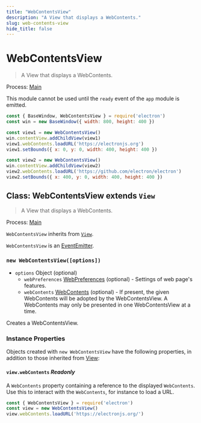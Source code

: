 ```yaml
---
title: "WebContentsView"
description: "A View that displays a WebContents."
slug: web-contents-view
hide_title: false
---
```


# WebContentsView

> A View that displays a WebContents.

Process: [Main](../glossary.md#main-process)

This module cannot be used until the `ready` event of the `app`
module is emitted.

```js
const { BaseWindow, WebContentsView } = require('electron')
const win = new BaseWindow({ width: 800, height: 400 })

const view1 = new WebContentsView()
win.contentView.addChildView(view1)
view1.webContents.loadURL('https://electronjs.org')
view1.setBounds({ x: 0, y: 0, width: 400, height: 400 })

const view2 = new WebContentsView()
win.contentView.addChildView(view2)
view2.webContents.loadURL('https://github.com/electron/electron')
view2.setBounds({ x: 400, y: 0, width: 400, height: 400 })
```

## Class: WebContentsView extends `View`

> A View that displays a WebContents.

Process: [Main](../glossary.md#main-process)

`WebContentsView` inherits from [`View`](view.md).

`WebContentsView` is an [EventEmitter][event-emitter].

### `new WebContentsView([options])`

* `options` Object (optional)
  * `webPreferences` [WebPreferences](structures/web-preferences.md) (optional) - Settings of web page's features.
  * `webContents` [WebContents](web-contents.md) (optional) - If present, the given WebContents will be adopted by the WebContentsView. A WebContents may only be presented in one WebContentsView at a time.

Creates a WebContentsView.

### Instance Properties

Objects created with `new WebContentsView` have the following properties, in
addition to those inherited from [View](view.md):

#### `view.webContents` _Readonly_

A `WebContents` property containing a reference to the displayed `WebContents`.
Use this to interact with the `WebContents`, for instance to load a URL.

```js
const { WebContentsView } = require('electron')
const view = new WebContentsView()
view.webContents.loadURL('https://electronjs.org/')
```

[event-emitter]: https://nodejs.org/api/events.html#events_class_eventemitter
